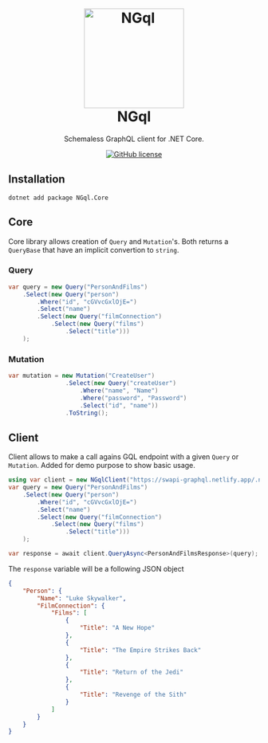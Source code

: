 <h1 align="center">

<img src="https://github.com/dolifer/NGql/blob/main/icon.png" alt="NGql" width="200"/>
<br/>
NGql
</h1>

<div align="center">

Schemaless GraphQL client for .NET Core.

[![GitHub license](https://img.shields.io/badge/license-mit-blue.svg)](https://github.com/dolifer/NGql/blob/main/LICENSE)

</div>

## Installation

```
dotnet add package NGql.Core
```

## Core

Core library allows creation of `Query` and `Mutation`'s.
Both returns a `QueryBase` that have an implicit convertion to `string`.

### Query
```csharp
var query = new Query("PersonAndFilms")
    .Select(new Query("person")
        .Where("id", "cGVvcGxlOjE=")
        .Select("name")
        .Select(new Query("filmConnection")
            .Select(new Query("films")
                .Select("title")))
    );
```

### Mutation
```csharp
var mutation = new Mutation("CreateUser")
                .Select(new Query("createUser")
                    .Where("name", "Name")
                    .Where("password", "Password")
                    .Select("id", "name"))
                .ToString();
```

## Client

Client allows to make a call agains GQL endpoint with a given `Query` or `Mutation`.
Added for demo purpose to show basic usage.

```csharp
using var client = new NGqlClient("https://swapi-graphql.netlify.app/.netlify/functions/index");
var query = new Query("PersonAndFilms")
    .Select(new Query("person")
        .Where("id", "cGVvcGxlOjE=")
        .Select("name")
        .Select(new Query("filmConnection")
            .Select(new Query("films")
                .Select("title")))
    );

var response = await client.QueryAsync<PersonAndFilmsResponse>(query);
```

The `response` variable will be a following JSON object
```json
{
    "Person": {
        "Name": "Luke Skywalker",
        "FilmConnection": {
            "Films": [
                {
                    "Title": "A New Hope"
                },
                {
                    "Title": "The Empire Strikes Back"
                },
                {
                    "Title": "Return of the Jedi"
                },
                {
                    "Title": "Revenge of the Sith"
                }
            ]
        }
    }
}
```
